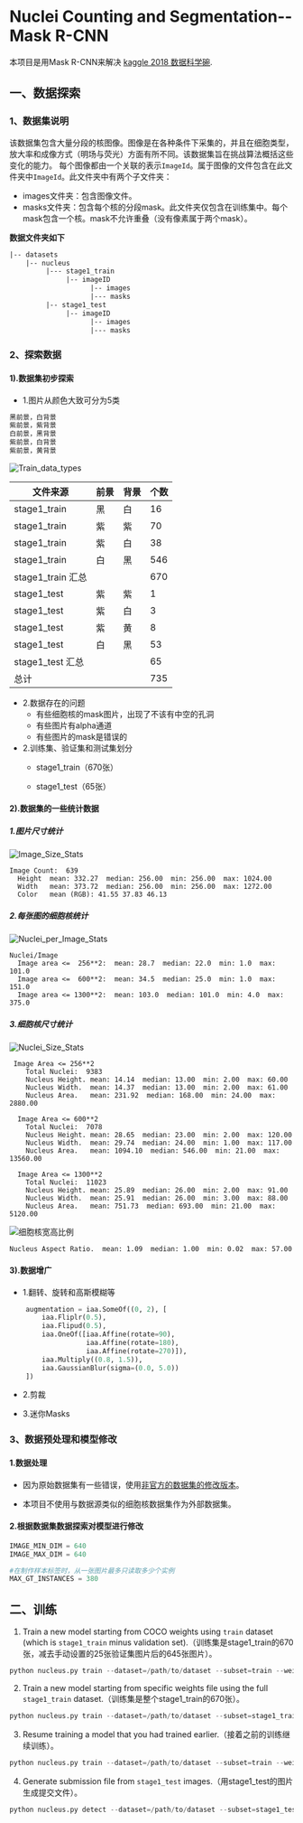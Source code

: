 # Nuclei Counting and Segmentation--Mask R-CNN

本项目是用Mask R-CNN来解决 [kaggle 2018 数据科学碗](https://www.kaggle.com/c/data-science-bowl-2018).

## 一、数据探索

### 1、数据集说明

该数据集包含大量分段的核图像。图像是在各种条件下采集的，并且在细胞类型，放大率和成像方式（明场与荧光）方面有所不同。该数据集旨在挑战算法概括这些变化的能力。
每个图像都由一个关联的表示`ImageId`。属于图像的文件包含在此文件夹中`ImageId`。此文件夹中有两个子文件夹：

- images文件夹：包含图像文件。
- masks文件夹：包含每个核的分段mask。此文件夹仅包含在训练集中。每个mask包含一个核。mask不允许重叠（没有像素属于两个mask）。

**数据文件夹如下**

```latex
|-- datasets
    |-- nucleus
         |--- stage1_train
              |-- imageID
                    |-- images
                    |--- masks
         |-- stage1_test
              |-- imageID
                    |-- images
                    |--- masks
```

### 2、探索数据

#### 1).数据集初步探索

- 1.图片从颜色大致可分为5类

```latex
黑前景，白背景
紫前景，紫背景
白前景，黑背景
紫前景，白背景
紫前景，黄背景
```
![Train_data_types](D:/Github_Summary/Mask_RCNN-Colab/imgs/Train_data_type.png)

| 文件来源           | 前景 | 背景 | 个数 |
| ------------------ | ---- | ---- | ---- |
| stage1_train       | 黑   | 白   | 16   |
| stage1_train       | 紫   | 紫   | 70   |
| stage1_train       | 紫   | 白   | 38   |
| stage1_train       | 白   | 黑   | 546  |
| stage1_train  汇总 |      |      | 670  |
| stage1_test        | 紫   | 紫   | 1    |
| stage1_test        | 紫   | 白   | 3    |
| stage1_test        | 紫   | 黄   | 8    |
| stage1_test        | 白   | 黑   | 53   |
| stage1_test 汇总   |      |      | 65   |
| 总计               |      |      | 735  |

- 2.数据存在的问题
  - 有些细胞核的mask图片，出现了不该有中空的孔洞
  - 有些图片有alpha通道
  - 有些图片的mask是错误的
- 2.训练集、验证集和测试集划分
  - stage1_train（670张）

  - stage1_test（65张）

#### 2).数据集的一些统计数据   

##### 1.图片尺寸统计

![Image_Size_Stats](D:/Github_Summary/Mask_RCNN-Colab/imgs/Image_Size_Stats.png)

```
Image Count:  639
  Height  mean: 332.27  median: 256.00  min: 256.00  max: 1024.00
  Width   mean: 373.72  median: 256.00  min: 256.00  max: 1272.00
  Color   mean (RGB): 41.55 37.83 46.13
```

##### 2.每张图的细胞核统计    

![Nuclei_per_Image_Stats](D:/Github_Summary/Mask_RCNN-Colab/imgs/Nuclei_per_Image_Stats.png) 

```
Nuclei/Image
  Image area <=  256**2:  mean: 28.7  median: 22.0  min: 1.0  max: 101.0
  Image area <=  600**2:  mean: 34.5  median: 25.0  min: 1.0  max: 151.0
  Image area <= 1300**2:  mean: 103.0  median: 101.0  min: 4.0  max: 375.0
```


##### 3.细胞核尺寸统计  

![Nuclei_Size_Stats](D:/Github_Summary/Mask_RCNN-Colab/imgs/Nuclei_Size_Stats.png)    


```
 Image Area <= 256**2
    Total Nuclei:  9383
    Nucleus Height. mean: 14.14  median: 13.00  min: 2.00  max: 60.00
    Nucleus Width.  mean: 14.37  median: 13.00  min: 2.00  max: 61.00
    Nucleus Area.   mean: 231.92  median: 168.00  min: 24.00  max: 2880.00

  Image Area <= 600**2
    Total Nuclei:  7078
    Nucleus Height. mean: 28.65  median: 23.00  min: 2.00  max: 120.00
    Nucleus Width.  mean: 29.74  median: 24.00  min: 1.00  max: 117.00
    Nucleus Area.   mean: 1094.10  median: 546.00  min: 21.00  max: 13560.00

  Image Area <= 1300**2
    Total Nuclei:  11023
    Nucleus Height. mean: 25.89  median: 26.00  min: 2.00  max: 91.00
    Nucleus Width.  mean: 25.91  median: 26.00  min: 3.00  max: 88.00
    Nucleus Area.   mean: 751.73  median: 693.00  min: 21.00  max: 5120.00
```

![细胞核宽高比例](D:/Github_Summary/Mask_RCNN-Colab/imgs/细胞核宽高比例.png) 

```
Nucleus Aspect Ratio.  mean: 1.09  median: 1.00  min: 0.02  max: 57.00
```


#### 3).数据增广   

- 1.翻转、旋转和高斯模糊等
```python
    augmentation = iaa.SomeOf((0, 2), [
        iaa.Fliplr(0.5),
        iaa.Flipud(0.5),
        iaa.OneOf([iaa.Affine(rotate=90),
                   iaa.Affine(rotate=180),
                   iaa.Affine(rotate=270)]),
        iaa.Multiply((0.8, 1.5)),
        iaa.GaussianBlur(sigma=(0.0, 5.0))
    ])
```

- 2.剪裁

- 3.迷你Masks

### 3、数据预处理和模型修改

#### 1.数据处理

- 因为原始数据集有一些错误，使用[非官方的数据集的修改版本](https://github.com/lopuhin/kaggle-dsbowl-2018-dataset-fixes)。

- 本项目不使用与数据源类似的细胞核数据集作为外部数据集。

#### 2.根据数据集数据探索对模型进行修改

```python
IMAGE_MIN_DIM = 640
IMAGE_MAX_DIM = 640

#在制作样本标签时，从一张图片最多只读取多少个实例
MAX_GT_INSTANCES = 380
```



## 二、训练

1. Train a new model starting from COCO weights using `train` dataset (which is `stage1_train` minus validation set).（训练集是stage1_train的670张，减去手动设置的25张验证集图片后的645张图片）。

```python
python nucleus.py train --dataset=/path/to/dataset --subset=train --weights=coco
```

2. Train a new model starting from specific weights file using the full `stage1_train` dataset.（训练集是整个stage1_train的670张）。

```python
python nucleus.py train --dataset=/path/to/dataset --subset=stage1_train --weights=/path/to/weights.h5
```

3. Resume training a model that you had trained earlier.（接着之前的训练继续训练）。

```python
python nucleus.py train --dataset=/path/to/dataset --subset=train --weights=last
```

4. Generate submission file from `stage1_test` images.（用stage1_test的图片生成提交文件）。

```python
python nucleus.py detect --dataset=/path/to/dataset --subset=stage1_test --weights=<last or /path/to/weights.h5>
```

